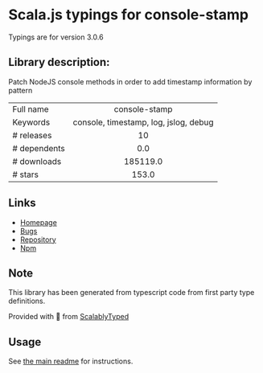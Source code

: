 
# Scala.js typings for console-stamp

Typings are for version 3.0.6

## Library description:
Patch NodeJS console methods in order to add timestamp information by pattern

|                    |                 |
| ------------------ | :-------------: |
| Full name          | console-stamp |
| Keywords           | console, timestamp, log, jslog, debug |
| # releases         | 10 |
| # dependents       | 0.0 |
| # downloads        | 185119.0 |
| # stars            | 153.0 |

## Links
- [Homepage](https://github.com/starak/node-console-stamp#readme)
- [Bugs](https://github.com/starak/node-console-stamp/issues)
- [Repository](https://github.com/starak/node-console-stamp)
- [Npm](https://www.npmjs.com/package/console-stamp)
    


## Note
This library has been generated from typescript code from first party type definitions.

Provided with :purple_heart: from [ScalablyTyped](https://github.com/oyvindberg/ScalablyTyped)

## Usage
See [the main readme](../../readme.md) for instructions.


